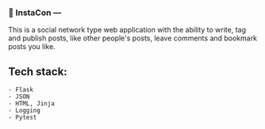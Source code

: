 ### 💬 InstaCon —

This is a social network type web application with the ability to write, tag and publish posts, like other people's posts, leave comments and bookmark posts you like.



## Tech stack:
    - Flask
    - JSON
    - HTML, Jinja
    - Logging
    - Pytest

